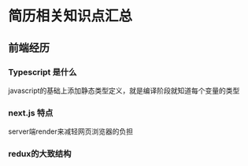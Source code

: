 # 简历相关知识点汇总

## 前端经历

### Typescript 是什么

javascript的基础上添加静态类型定义，就是编译阶段就知道每个变量的类型

### next.js 特点

server端render来减轻网页浏览器的负担

### redux的大致结构
